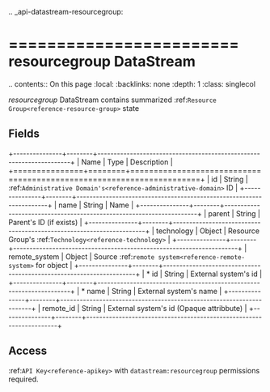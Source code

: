 .. _api-datastream-resourcegroup:

========================
resourcegroup DataStream
========================

.. contents:: On this page
    :local:
    :backlinks: none
    :depth: 1
    :class: singlecol

*resourcegroup* DataStream contains summarized :ref:`Resource Group<reference-resource-group>`
state

Fields
------

+---------------+--------+---------------------------------------------------------------------+
| Name          | Type   | Description                                                         |
+===============+========+=====================================================================+
| id            | String | :ref:`Administrative Domain's<reference-administrative-domain>` ID  |
+---------------+--------+---------------------------------------------------------------------+
| name          | String | Name                                                                |
+---------------+--------+---------------------------------------------------------------------+
| parent        | String | Parent's ID (if exists)                                             |
+---------------+--------+---------------------------------------------------------------------+
| technology    | Object | Resource Group's :ref:`Technology<reference-technology>`            |
+---------------+--------+---------------------------------------------------------------------+
| remote_system | Object | Source :ref:`remote system<reference-remote-system>` for object     |
+---------------+--------+---------------------------------------------------------------------+
| * id          | String | External system's id                                                |
+---------------+--------+---------------------------------------------------------------------+
| * name        | String | External system's name                                              |
+---------------+--------+---------------------------------------------------------------------+
| remote_id     | String | External system's id (Opaque attribbute)                            |
+---------------+--------+---------------------------------------------------------------------+

Access
------
:ref:`API Key<reference-apikey>` with `datastream:resourcegroup` permissions
required.
